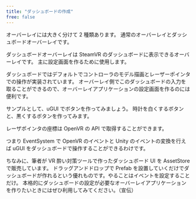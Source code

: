 ```yaml
---
title: "ダッシュボードの作成"
free: false
---
```


オーバーレイには大きく分けて 2 種類あります。
通常のオーバーレイとダッシュボードオーバーレイです。

ダッシュボードオーバーレイは SteamVR のダッシュボードに表示できるオーバーレイです。
主に設定画面を作るために使用します。

ダッシュボードではデフォルトでコントローラのモデル描画とレーザーポインタでの操作が実装されています。
オーバーレイ側でこのダッシュボードの入力を取ることができるので、オーバーレイアプリケーションの設定画面を作るのには便利です。

サンプルとして、uGUI でボタンを作ってみましょう。
時計を白くするボタンと、黒くするボタンを作ってみます。

レーザポインタの座標は OpenVR の API で取得することができます。


つまり EventSystem で OpenVR のイベントと Unity のイベントの変換を行えば uGUI をダッシュボードで操作することができるわけです。

ちなみに、筆者が VR 酔い対策ツールで作ったダッシュボード UI を AssetStore で販売しています。
ドラッグアンドドロップで Prefab を設置していくだけでダッシュボードが作れるという優れものです。やることはイベントを設定することだけ。
本格的にダッシュボードの設定が必要なオーバーレイアプリケーションを作りたいときにはぜひ利用してみてください。（宣伝）